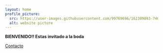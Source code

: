 ```yaml
---
layout: home
profile_picture:
  src: https://user-images.githubusercontent.com/99769696/162309093-7467e23c-e926-4fd2-9f40-d8598f94ba30.png
  alt: website picture
---
```


<p>
<strong> 
  BIENVENIDO!!
  Estas invitado a la boda
  </strong>
</p>

[Contacto](pruebas.md)
<p>
</p>
